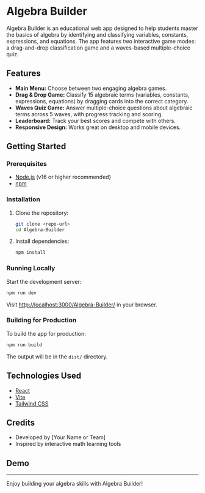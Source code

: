 # Algebra Builder

Algebra Builder is an educational web app designed to help students master the basics of algebra by identifying and classifying variables, constants, expressions, and equations. The app features two interactive game modes: a drag-and-drop classification game and a waves-based multiple-choice quiz.

## Features

- **Main Menu:** Choose between two engaging algebra games.
- **Drag & Drop Game:** Classify 15 algebraic terms (variables, constants, expressions, equations) by dragging cards into the correct category.
- **Waves Quiz Game:** Answer multiple-choice questions about algebraic terms across 5 waves, with progress tracking and scoring.
- **Leaderboard:** Track your best scores and compete with others.
- **Responsive Design:** Works great on desktop and mobile devices.

## Getting Started

### Prerequisites

- [Node.js](https://nodejs.org/) (v16 or higher recommended)
- [npm](https://www.npmjs.com/)

### Installation

1. Clone the repository:
   ```bash
   git clone <repo-url>
   cd Algebra-Builder
   ```
2. Install dependencies:
   ```bash
   npm install
   ```

### Running Locally

Start the development server:

```bash
npm run dev
```

Visit [http://localhost:3000/Algebra-Builder/](http://localhost:3000/Algebra-Builder/) in your browser.

### Building for Production

To build the app for production:

```bash
npm run build
```

The output will be in the `dist/` directory.

## Technologies Used

- [React](https://react.dev/)
- [Vite](https://vitejs.dev/)
- [Tailwind CSS](https://tailwindcss.com/)

## Credits

- Developed by [Your Name or Team]
- Inspired by interactive math learning tools

## Demo

<!-- Optionally add a screenshot or animated GIF here -->

---

Enjoy building your algebra skills with Algebra Builder!
